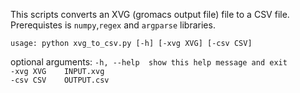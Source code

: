

This scripts converts an XVG (gromacs output file) file to a CSV file. Prerequistes is `numpy`,`regex` and `argparse` libraries. 

`usage: python xvg_to_csv.py [-h] [-xvg XVG] [-csv CSV]`

optional arguments:
     `-h, --help  show this help message and exit`  
     `-xvg XVG    INPUT.xvg`    
     `-csv CSV    OUTPUT.csv`
